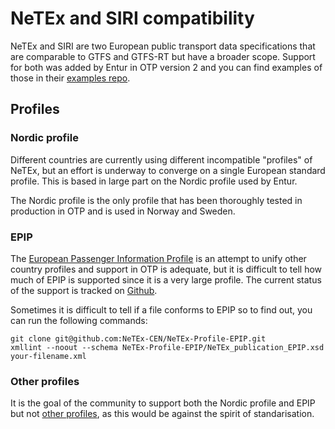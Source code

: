 # NeTEx and SIRI compatibility

NeTEx and SIRI are two European public transport data specifications that are comparable to GTFS and
GTFS-RT but have a broader scope. Support for both was added by Entur in OTP version 2 and you can
find examples of those in their [examples repo](https://github.com/entur/profile-examples).

## Profiles

### Nordic profile

Different countries are currently using different incompatible "profiles" of NeTEx, but an effort is
underway to converge on a single European standard profile. This is based in large part on the
Nordic profile used by Entur.

The Nordic profile is the only profile that has been thoroughly tested in production in OTP and is 
used in Norway and Sweden.

### EPIP

The [European Passenger Information Profile](http://netex.uk/netex/doc/2019.05.07-v1.1_FinalDraft/prCEN_TS_16614-PI_Profile_FV_%28E%29-2019-Final-Draft-v3.pdf) 
is an attempt to unify other country profiles and support in OTP is adequate, but it is difficult 
to tell how much of EPIP is supported since it is a very large profile. The current status
of the support is tracked on [Github](https://github.com/opentripplanner/OpenTripPlanner/issues/3640).

Sometimes it is difficult to tell if a file conforms to EPIP so to find out, you can run the following
commands:

```
git clone git@github.com:NeTEx-CEN/NeTEx-Profile-EPIP.git
xmllint --noout --schema NeTEx-Profile-EPIP/NeTEx_publication_EPIP.xsd your-filename.xml
```

### Other profiles

It is the goal of the community to support both the Nordic profile and EPIP but not [other profiles](https://data4pt.org/w/index.php?title=National_Implementations),
as this would be against the spirit of standarisation.
